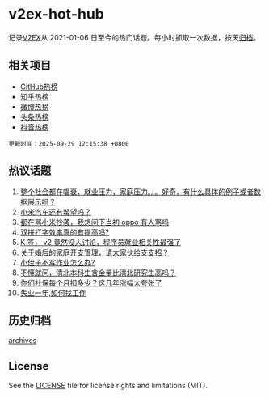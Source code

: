 # v2ex-hot-hub

 记录[V2EX](https://www.v2ex.com/)从 2021-01-06 日至今的热门话题。每小时抓取一次数据，按天[归档](archives)。
 
 ## 相关项目

- [GitHub热榜](https://github.com/lonnyzhang423/github-hot-hub)
- [知乎热榜](https://github.com/lonnyzhang423/zhihu-hot-hub)
- [微博热榜](https://github.com/lonnyzhang423/weibo-hot-hub)
- [头条热榜](https://github.com/lonnyzhang423/toutiao-hot-hub)
- [抖音热榜](https://github.com/lonnyzhang423/douyin-hot-hub)


 `更新时间：2025-09-29 12:15:38 +0800`

## 热议话题

1. [整个社会都在唱衰，就业压力，家庭压力。。。好奇，有什么具体的例子或者数据展示吗？](https://www.v2ex.com/t/1162536)
1. [小米汽车还有希望吗？](https://www.v2ex.com/t/1162383)
1. [都在骂小米抄袭，我想问下当初 oppo 有人骂吗](https://www.v2ex.com/t/1162447)
1. [双拼打字效率真的有提高吗?](https://www.v2ex.com/t/1162443)
1. [K 签， v2 竟然没人讨论，程序员就业相关性最强了](https://www.v2ex.com/t/1162528)
1. [关于婚后的家庭开支管理，请大家伙给支支招？](https://www.v2ex.com/t/1162543)
1. [小侄子不写作业怎么办?](https://www.v2ex.com/t/1162444)
1. [不懂就问，清北本科生含金量比清北研究生高吗？](https://www.v2ex.com/t/1162380)
1. [你们社保每个月扣多少？这几年涨幅太夸张了](https://www.v2ex.com/t/1162556)
1. [失业一年,如何找工作](https://www.v2ex.com/t/1162432)

## 历史归档

[archives](archives)

## License

See the [LICENSE](LICENSE) file for license rights and limitations (MIT).
